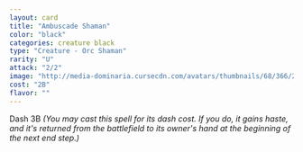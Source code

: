 ```yaml
---
layout: card
title: "Ambuscade Shaman"
color: "black"
categories: creature black
type: "Creature - Orc Shaman"
rarity: "U"
attack: "2/2"
image: "http://media-dominaria.cursecdn.com/avatars/thumbnails/68/366/200/283/635618453683018025.png"
cost: "2B"
flavor: ""
---
```


Dash <span class="tip mana-icon mana-colorless-03" title="3 Colorless Mana">3</span><span class="tip mana-icon mana-black" title="1 Black Mana">B</span> <em>(You may cast this spell for its dash cost. If you do, it gains haste, and it's returned from the battlefield to its owner's hand at the beginning of the next end step.)</em>
